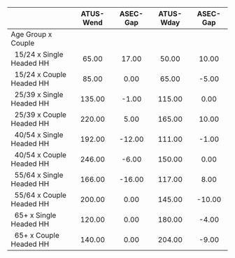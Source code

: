 
|                      |    ATUS-Wend |     ASEC-Gap |    ATUS-Wday |     ASEC-Gap |
| -------------------- | :----------: | :----------: | :----------: | :----------: |
| Age Group x Couple   |              |              |              |              |
| &nbsp;&nbsp;15/24 x Single Headed HH |        65.00 |        17.00 |        50.00 |        10.00 |
| &nbsp;&nbsp;15/24 x Couple Headed HH |        85.00 |         0.00 |        65.00 |        -5.00 |
| &nbsp;&nbsp;25/39 x Single Headed HH |       135.00 |        -1.00 |       115.00 |         0.00 |
| &nbsp;&nbsp;25/39 x Couple Headed HH |       220.00 |         5.00 |       165.00 |        10.00 |
| &nbsp;&nbsp;40/54 x Single Headed HH |       192.00 |       -12.00 |       111.00 |        -1.00 |
| &nbsp;&nbsp;40/54 x Couple Headed HH |       246.00 |        -6.00 |       150.00 |         0.00 |
| &nbsp;&nbsp;55/64 x Single Headed HH |       166.00 |       -16.00 |       117.00 |         8.00 |
| &nbsp;&nbsp;55/64 x Couple Headed HH |       200.00 |         0.00 |       145.00 |       -10.00 |
| &nbsp;&nbsp;65+ x Single Headed HH |       120.00 |         0.00 |       180.00 |        -4.00 |
| &nbsp;&nbsp;65+ x Couple Headed HH |       140.00 |         0.00 |       204.00 |        -9.00 |

